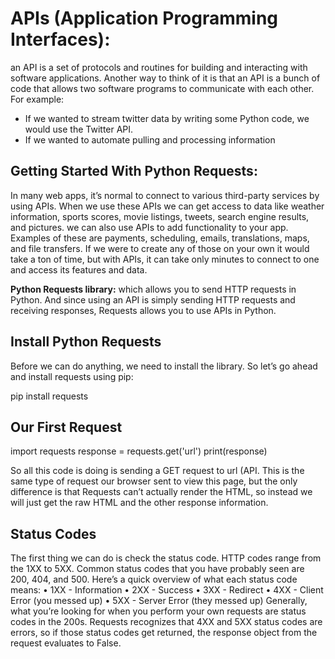 # APIs (Application Programming Interfaces):

an API is a set of protocols and routines for building and interacting with software applications. 
Another way to think of it is that an API is a bunch of code that allows two software programs to communicate with each other. 
For example:
 * If we wanted to stream twitter data by writing some Python code, we would use the Twitter API.
 * If we wanted to automate pulling and processing information
 
 ## Getting Started With Python Requests:
 
In many web apps, it’s normal to connect to various third-party services by using APIs. When we use these APIs we can get access to data like weather information, sports scores, movie listings, tweets, search engine results, and pictures. we can also use APIs to add functionality to your app. Examples of these are payments, scheduling, emails, translations, maps, and file transfers. If we were to create any of those on your own it would take a ton of time, but with APIs, it can take only minutes to connect to one and access its features and data.

**Python Requests library:** which allows you to send HTTP requests in Python.
And since using an API is simply sending HTTP requests and receiving responses, Requests allows you to use APIs in Python.

## Install Python Requests
Before we can do anything, we need to install the library. So let’s go ahead and install requests using pip: 

pip install requests

## Our First Request

import requests
response = requests.get('url')
print(response)

So all this code is doing is sending a GET request to url (API. This is the same type of request our browser sent to view this page, but the only difference is that Requests can’t actually render the HTML, so instead we will just get the raw HTML and the other response information.

## Status Codes

The first thing we can do is check the status code. HTTP codes range from the 1XX to 5XX. Common status codes that you have probably seen are 200, 404, and 500.
Here’s a quick overview of what each status code means:
	• 1XX - Information
	• 2XX - Success
	• 3XX - Redirect
	• 4XX - Client Error (you messed up)
	• 5XX - Server Error (they messed up)
Generally, what you’re looking for when you perform your own requests are status codes in the 200s.
Requests recognizes that 4XX and 5XX status codes are errors, so if those status codes get returned, the response object from the request evaluates to False.

 
 

